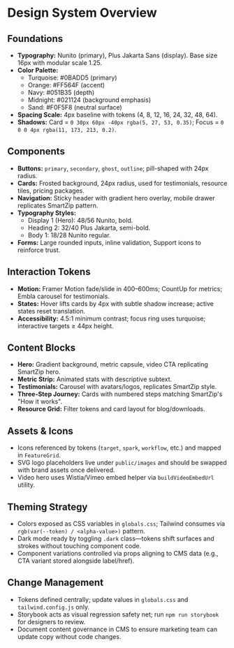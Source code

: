 ﻿# Design System Overview

## Foundations
- **Typography:** Nunito (primary), Plus Jakarta Sans (display). Base size 16px with modular scale 1.25.
- **Color Palette:**
  - Turquoise: #0BADD5 (primary)
  - Orange: #FF564F (accent)
  - Navy: #051B35 (depth)
  - Midnight: #021124 (background emphasis)
  - Sand: #F0F5F8 (neutral surface)
- **Spacing Scale:** 4px baseline with tokens (4, 8, 12, 16, 24, 32, 48, 64).
- **Shadows:** Card = `0 30px 60px -40px rgba(5, 27, 53, 0.35)`; Focus = `0 0 0 4px rgba(11, 173, 213, 0.2)`.

## Components
- **Buttons:** `primary`, `secondary`, `ghost`, `outline`; pill-shaped with 24px radius.
- **Cards:** Frosted background, 24px radius, used for testimonials, resource tiles, pricing packages.
- **Navigation:** Sticky header with gradient hero overlay, mobile drawer replicates SmartZip pattern.
- **Typography Styles:**
  - Display 1 (Hero): 48/56 Nunito, bold.
  - Heading 2: 32/40 Plus Jakarta, semi-bold.
  - Body 1: 18/28 Nunito regular.
- **Forms:** Large rounded inputs, inline validation, Support icons to reinforce trust.

## Interaction Tokens
- **Motion:** Framer Motion fade/slide in 400–600ms; CountUp for metrics; Embla carousel for testimonials.
- **States:** Hover lifts cards by 4px with subtle shadow increase; active states reset translation.
- **Accessibility:** 4.5:1 minimum contrast; focus ring uses turquoise; interactive targets ≥ 44px height.

## Content Blocks
- **Hero:** Gradient background, metric capsule, video CTA replicating SmartZip hero.
- **Metric Strip:** Animated stats with descriptive subtext.
- **Testimonials:** Carousel with avatars/logos, replicates SmartZip style.
- **Three-Step Journey:** Cards with numbered steps matching SmartZip's "How it works".
- **Resource Grid:** Filter tokens and card layout for blog/downloads.

## Assets & Icons
- Icons referenced by tokens (`target`, `spark`, `workflow`, etc.) and mapped in `FeatureGrid`.
- SVG logo placeholders live under `public/images` and should be swapped with brand assets once delivered.
- Video hero uses Wistia/Vimeo embed helper via `buildVideoEmbedUrl` utility.

## Theming Strategy
- Colors exposed as CSS variables in `globals.css`; Tailwind consumes via `rgb(var(--token) / <alpha-value>)` pattern.
- Dark mode ready by toggling `.dark` class—tokens shift surfaces and strokes without touching component code.
- Component variations controlled via props aligning to CMS data (e.g., CTA variant stored alongside label/href).

## Change Management
- Tokens defined centrally; update values in `globals.css` and `tailwind.config.js` only.
- Storybook acts as visual regression safety net; run `npm run storybook` for designers to review.
- Document content governance in CMS to ensure marketing team can update copy without code changes.
